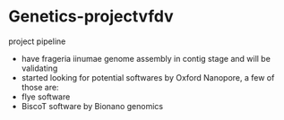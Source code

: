 # Genetics-projectvfdv
project pipeline
- have frageria iinumae genome assembly in contig stage and will be validating
- started looking for potential softwares by Oxford Nanopore, a few of those are: 
-   flye software 
-   BiscoT software by Bionano genomics
